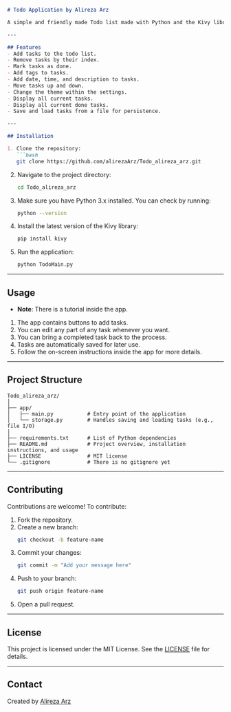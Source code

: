 ```markdown
# Todo Application by Alireza Arz

A simple and friendly made Todo list made with Python and the Kivy library.

---

## Features
- Add tasks to the todo list.
- Remove tasks by their index.
- Mark tasks as done.
- Add tags to tasks.
- Add date, time, and description to tasks.
- Move tasks up and down.
- Change the theme within the settings.
- Display all current tasks.
- Display all current done tasks.
- Save and load tasks from a file for persistence.

---

## Installation

1. Clone the repository:
   ```bash
   git clone https://github.com/alirezaArz/Todo_alireza_arz.git
   ```
2. Navigate to the project directory:
   ```bash
   cd Todo_alireza_arz
   ```
3. Make sure you have Python 3.x installed. You can check by running:
   ```bash
   python --version
   ```
4. Install the latest version of the Kivy library:
   ```bash
   pip install kivy
   ```
5. Run the application:
   ```bash
   python TodoMain.py
   ```

---

## Usage
- **Note**: There is a tutorial inside the app.
  
1. The app contains buttons to add tasks.
2. You can edit any part of any task whenever you want.
3. You can bring a completed task back to the process.
4. Tasks are automatically saved for later use.
5. Follow the on-screen instructions inside the app for more details.

---

## Project Structure

```plaintext
Todo_alireza_arz/
│
├── app/
│   ├── main.py           # Entry point of the application
│   └── storage.py        # Handles saving and loading tasks (e.g., file I/O)
│
├── requirements.txt      # List of Python dependencies
├── README.md             # Project overview, installation instructions, and usage
├── LICENSE               # MIT license
└── .gitignore            # There is no gitignore yet
```

---

## Contributing

Contributions are welcome! To contribute:
1. Fork the repository.
2. Create a new branch:
   ```bash
   git checkout -b feature-name
   ```
3. Commit your changes:
   ```bash
   git commit -m "Add your message here"
   ```
4. Push to your branch:
   ```bash
   git push origin feature-name
   ```
5. Open a pull request.

---

## License

This project is licensed under the MIT License. See the [LICENSE](LICENSE) file for details.

---

## Contact

Created by [Alireza Arz](https://github.com/alirezaArz)
```
